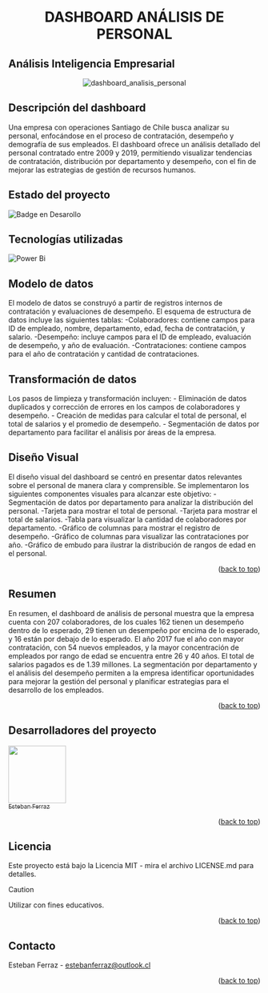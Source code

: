 
<h1 align="center"> DASHBOARD ANÁLISIS DE PERSONAL</h1>
<h2>Análisis Inteligencia Empresarial</h2>

<div align="center">  
  
![dashboard_analisis_personal](https://github.com/estebanferraz1/portafolio_business_intelligence/assets/125892411/cab8f3df-4547-4ecd-86d9-36ca95ac1de0)
</div> 

<h2>Descripción del dashboard</h2>
Una empresa con operaciones Santiago de Chile busca analizar su personal, enfocándose en el proceso de contratación, desempeño y demografía de sus empleados. El dashboard ofrece un análisis detallado del personal contratado entre 2009 y 2019, permitiendo visualizar tendencias de contratación, distribución por departamento y desempeño, con el fin de mejorar las estrategias de gestión de recursos humanos.

<h2>Estado del proyecto</h2>

![Badge en Desarollo](https://img.shields.io/badge/STATUS-%20FINALIZADO-green)
> 

<h2>Tecnologías utilizadas</h2>

![Power Bi](https://img.shields.io/badge/power_bi-F2C811?style=for-the-badge&logo=powerbi&logoColor=black)


<h2>Modelo de datos</h2>
El modelo de datos se construyó a partir de registros internos de contratación y evaluaciones de desempeño. El esquema de estructura de datos incluye las siguientes tablas:
-Colaboradores: contiene campos para ID de empleado, nombre, departamento, edad, fecha de contratación, y salario.
-Desempeño: incluye campos para el ID de empleado, evaluación de desempeño, y año de evaluación.
-Contrataciones: contiene campos para el año de contratación y cantidad de contrataciones.

<h2>Transformación de datos</h2>
Los pasos de limpieza y transformación incluyen:
- Eliminación de datos duplicados y corrección de errores en los campos de colaboradores y desempeño.
- Creación de medidas para calcular el total de personal, el total de salarios y el promedio de desempeño.
- Segmentación de datos por departamento para facilitar el análisis por áreas de la empresa.

<h2>Diseño Visual</h2>
El diseño visual del dashboard se centró en presentar datos relevantes sobre el personal de manera clara y comprensible. Se implementaron los siguientes componentes visuales para alcanzar este objetivo:
-Segmentación de datos por departamento para analizar la distribución del personal.
-Tarjeta para mostrar el total de personal.
-Tarjeta para mostrar el total de salarios.
-Tabla para visualizar la cantidad de colaboradores por departamento.
-Gráfico de columnas para mostrar el registro de desempeño.
-Gráfico de columnas para visualizar las contrataciones por año.
-Gráfico de embudo para ilustrar la distribución de rangos de edad en el personal.

<p align="right">(<a href="#readme-top">back to top</a>)</p>

<h2>Resumen</h2>
En resumen, el dashboard de análisis de personal muestra que la empresa cuenta con 207 colaboradores, de los cuales 162 tienen un desempeño dentro de lo esperado, 29 tienen un desempeño por encima de lo esperado, y 16 están por debajo de lo esperado. El año 2017 fue el año con mayor contratación, con 54 nuevos empleados, y la mayor concentración de empleados por rango de edad se encuentra entre 26 y 40 años. El total de salarios pagados es de 1.39 millones. La segmentación por departamento y el análisis del desempeño permiten a la empresa identificar oportunidades para mejorar la gestión del personal y planificar estrategias para el desarrollo de los empleados.

<p align="right">(<a href="#readme-top">back to top</a>)</p>

<h2>Desarrolladores del proyecto</h2>

[<img src="https://avatars.githubusercontent.com/u/125892411?v=4" width=115><br><sub>Esteban Ferraz</sub>](https://github.com/estebanferraz1)



<p align="right">(<a href="#readme-top">back to top</a>)</p>

<h2>Licencia</h2>

Este proyecto está bajo la Licencia MIT - mira el archivo LICENSE.md para detalles.

> [!CAUTION]
> 
> Utilizar con fines educativos.

<p align="right">(<a href="#readme-top">back to top</a>)</p>

<h2>Contacto</h2>

Esteban Ferraz - estebanferraz@outlook.cl

<p align="right">(<a href="#readme-top">back to top</a>)</p>
